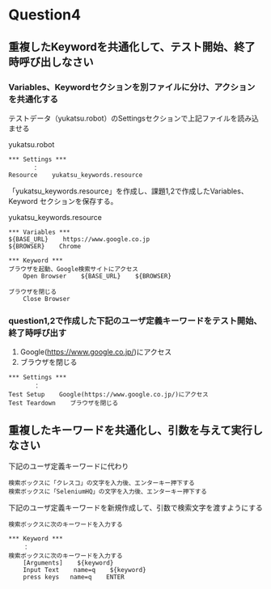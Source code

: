 # Question4
## 重複したKeywordを共通化して、テスト開始、終了時呼び出しなさい

### Variables、Keywordセクションを別ファイルに分け、アクションを共通化する
テストデータ（yukatsu.robot）のSettingsセクションで上記ファイルを読み込ませる  

yukatsu.robot  

	*** Settings ***
	　　　　：
	Resource    yukatsu_keywords.resource

「yukatsu_keywords.resource」を作成し、課題1,2で作成したVariables、Keyword
セクションを保存する。  
  
yukatsu_keywords.resource  

	*** Variables ***
	${BASE_URL}    https://www.google.co.jp
	${BROWSER}    Chrome
	
	*** Keyword ***
	ブラウザを起動、Google検索サイトにアクセス
	    Open Browser    ${BASE_URL}    ${BROWSER}
	
	ブラウザを閉じる
	    Close Browser
	

### question1,2で作成した下記のユーザ定義キーワードをテスト開始、終了時呼び出す
  1. Google(https://www.google.co.jp/)にアクセス
  2. ブラウザを閉じる

	*** Settings ***
	       ：
	Test Setup    Google(https://www.google.co.jp/)にアクセス
	Test Teardown    ブラウザを閉じる


## 重複したキーワードを共通化し、引数を与えて実行しなさい
下記のユーザ定義キーワードに代わり  

	検索ボックスに「クレスコ」の文字を入力後、エンターキー押下する  
	検索ボックスに「SeleniumHQ」の文字を入力後、エンターキー押下する  
下記のユーザ定義キーワードを新規作成して、引数で検索文字を渡すようにする  

	検索ボックスに次のキーワードを入力する  

	*** Keyword ***
	    ：
	検索ボックスに次のキーワードを入力する
	    [Arguments]    ${keyword}
	    Input Text    name=q    ${keyword}
	    press keys   name=q    ENTER
